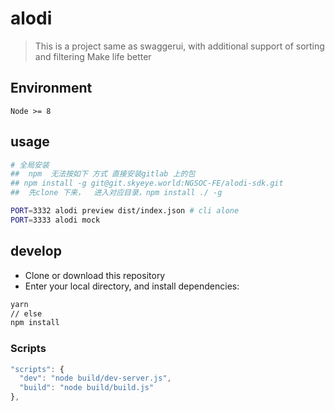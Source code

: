 # alodi

> This is a project same as swaggerui, with additional support of sorting and filtering
> Make life better

## Environment

`Node >= 8`

## usage
```bash
# 全局安装
##  npm  无法按如下 方式 直接安装gitlab 上的包 
## npm install -g git@git.skyeye.world:NGSOC-FE/alodi-sdk.git
##  先clone 下来，  进入对应目录，npm install ./ -g

PORT=3332 alodi preview dist/index.json # cli alone
PORT=3333 alodi mock

```

## develop

 - Clone or download this repository
 - Enter your local directory, and install dependencies:

``` bash
yarn
// else
npm install
```

### Scripts

``` javascript
"scripts": {
  "dev": "node build/dev-server.js",
  "build": "node build/build.js"
},
```

